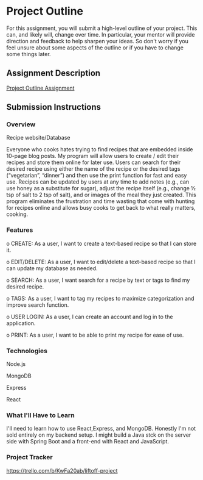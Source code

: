 # Project Outline
For this assignment, you will submit a high-level outline of your project. This can, and likely will, change over time. In particular, your mentor will provide direction and feedback to help sharpen your ideas. So don't worry if you feel unsure about some aspects of the outline or if you have to change some things later.

## Assignment Description
[Project Outline Assignment](https://education.launchcode.org/liftoff/modules/assignments/project-outline)

## Submission Instructions

### Overview
Recipe website/Database

Everyone who cooks hates trying to find recipes that are embedded inside 10-page blog posts. My program will allow users to create / edit their recipes and store them online for later use. Users can search for their desired recipe using either the name of the recipe or the desired tags (“vegetarian”, “dinner”) and then use the print function for fast and easy use. Recipes can be updated by users at any time to add notes (e.g., can use honey as a substitute for sugar), adjust the recipe itself (e.g., change ½ tsp of salt to 2 tsp of salt), and or images of the meal they just created. This program eliminates the frustration and time wasting that come with hunting for recipes online and allows busy cooks to get back to what really matters, cooking.
### Features
o	CREATE: As a user, I want to create a text-based recipe so that I can store it.

o	EDIT/DELETE: As a user, I want to edit/delete a text-based recipe so that I can update my database as needed.

o	SEARCH: As a user, I want search for a recipe by text or tags to find my desired recipe.

o	TAGS: As a user, I want to tag my recipes to maximize categorization and improve search function.

o	USER LOGIN: As a user, I can create an account and log in to the application.

o	PRINT: As a user, I want to be able to print my recipe for ease of use.

### Technologies
Node.js

MongoDB

Express

React
### What I'll Have to Learn
I'll need to learn how to use React,Express, and MongoDB. Honestly I'm not sold entirely on my backend setup. I might build a Java stck on the server side with Spring Boot and a front-end with React and JavaScript.
### Project Tracker
https://trello.com/b/KwFa20ab/liftoff-project
